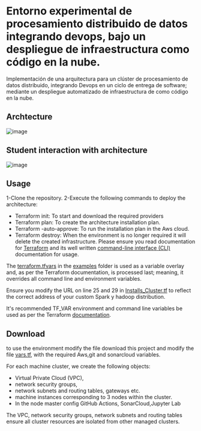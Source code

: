 # Entorno experimental de procesamiento distribuido de datos integrando devops, bajo un despliegue de infraestructura como código en la nube.
Implementación de una arquitectura para un clúster de procesamiento de datos distribuido, integrando Devops en un ciclo de entrega  de software; mediante un despliegue automatizado de infraestructura de como código en la nube.
## Archtecture
![image](https://user-images.githubusercontent.com/72947118/205776726-6d9d96c9-5c04-44b1-8bf5-dfe605d8d477.png)

## Student interaction with architecture
![image](https://user-images.githubusercontent.com/72947118/205776817-5e31ce91-b6cb-4e4d-8040-71222e79bae6.png)


## Usage
1-Clone the repository.
2-Execute the following commands to deploy the architecture:
 * Terraform init: To start and download the required providers
 * Terraform plan: To create the architecture installation plan.
 * Terraform -auto-approve: To run the installation plan in the Aws cloud.
 * Terraform destroy: When the environment is no longer required it will delete the created infrastructure.
Please ensure you read documentation for [Terraform](https://terraform.io/docs/) and its well written [command-line interface (CLI)](https://terraform.io/docs/commands/index.html) documentation for usage.

The [terraform.tfvars](https://www.terraform.io/intro/getting-started/variables.html) in the [examples](examples/terraform.tfvars) folder is used as a variable overlay and, as per the Terraform documentation, is processed last; meaning, it overrides all command line and environment variables.  

Ensure you modify the URL on line 25 and 29 in [Installs_Cluster.tf](Installs_Cluster.tf) to reflect the correct address of your custom Spark y hadoop distribution.

It's recommended TF_VAR environment and command line variables be used as per the Terraform [documentation](https://www.terraform.io/docs/configuration/variables.html).
## Download
to use the environment modify the file download this project and modify the file [vars.tf](vars.tf), with the required Aws,git and sonarcloud variables.

For each machine cluster, we create the following objects:

* Virtual Private Cloud (VPC), 
* network security groups, 
* network subnets and routing tables, gateways etc.
* machine instances corresponding to 3 nodes within the cluster. 
* In the node master config GitHub Actions, SonarCloud,Jupyter Lab

The VPC, network security groups, network subnets and routing tables ensure all cluster resources are isolated from other managed clusters.

